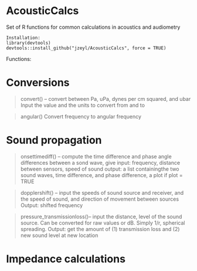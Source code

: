 # AcousticCalcs
Set of R functions for common calculations in acoustics and audiometry

```
Installation:
library(devtools)
devtools::install_github("jzeyl/AcousticCalcs", force = TRUE)
```

Functions:
# Conversions
>convert() – convert between Pa, uPa, dynes per cm squared, and ubar
Input the value and the units to convert from and to 

>angular() Convert frequency to angular frequency


# Sound propagation

>onsettimediff() – compute the time difference and phase angle differences between a sond wave, give
input: frequency, distance between sensors, speed of sound
output: a list containingthe two sound waves, time difference, and phase difference, a plot if plot = TRUE


>dopplershift() – input the speeds of sound source and receiver, and the speed of sound, and direction of movement between sources
Output: shifted frequency

>pressure_transmissionloss()– input the distance, level of the sound source. Can be converted for raw values or dB. Simply 1/r, spherical spreading.
Output: get the amount of (1) transmission loss and (2) new sound level at new location

# Impedance calculations


